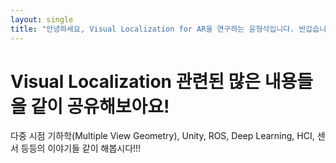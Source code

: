 ```yaml
---
layout: single
title: "안녕하세요, Visual Localization for AR을 연구하는 윤형석입니다. 반갑습니다."
---
```


# Visual Localization 관련된 많은 내용들을 같이 공유해보아요!

다중 시점 기하학(Multiple View Geometry), Unity, ROS, Deep Learning, HCI, 센서 등등의 이야기들 같이 해봅시다!!!
